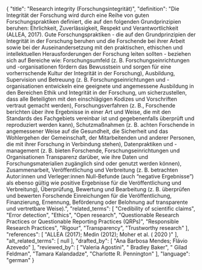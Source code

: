 {
    "title": "Research integrity (Forschungsintegrität)",
    "definition": "Die Integrität der Forschung wird durch eine Reihe von guten Forschungspraktiken definiert, die auf den folgenden Grundprinzipien beruhen: Ehrlichkeit, Zuverlässigkeit, Respekt und Verantwortlichkeit (ALLEA, 2017). Gute Forschungspraktiken - die auf den Grundprinzipien der Integrität in der Forschung beruhen und die Forschende bei ihrer Arbeit sowie bei der Auseinandersetzung mit den praktischen, ethischen und intellektuellen Herausforderungen der Forschung leiten sollten - beziehen sich auf Bereiche wie: Forschungsumfeld (z. B. Forschungseinrichtungen und -organisationen fördern das Bewusstsein und sorgen für eine vorherrschende Kultur der Integrität in der Forschung), Ausbildung, Supervision und Betreuung (z. B. Forschungseinrichtungen und -organisationen entwickeln eine geeignete und angemessene Ausbildung in den Bereichen Ethik und Integrität in der Forschung, um sicherzustellen, dass alle Beteiligten mit den einschlägigen Kodizes und Vorschriften vertraut gemacht werden), Forschungsverfahren (z. B., Forschende berichten über ihre Ergebnisse in einer Art und Weise, die mit den Standards des Fachgebiets vereinbar ist und gegebenenfalls überprüft und reproduziert werden kann), Schutzmaßnahmen (z. B. achten Forschende in angemessener Weise auf die Gesundheit, die Sicherheit und das Wohlergehen der Gemeinschaft, der Mitarbeitenden und anderer Personen, die mit ihrer Forschung in Verbindung stehen), Datenpraktiken und -management (z. B. bieten Forschende, Forschungseinrichtungen und Organisationen Transparenz darüber, wie ihre Daten und Forschungsmaterialien zugänglich sind oder genutzt werden können), Zusammenarbeit, Veröffentlichung und Verbreitung (z. B. betrachten Autor:innen und Verleger:innen Null-Befunde (auch “negative Ergebnisse”) als ebenso gültig wie positive Ergebnisse für die Veröffentlichung und Verbreitung), Überprüfung, Bewertung und Bearbeitung (z. B. überprüfen und bewerten Forschende Einreichungen für die Veröffentlichung, Finanzierung, Ernennung, Beförderung oder Belohnung auf transparente und vertretbare Weise).",
    "related_terms": [
        "Credibility of scientific claims",
        "Error detection",
        "Ethics",
        "Open research",
        "Questionable Research Practices or Questionable Reporting Practices (QRPs)",
        "Responsible Research Practices",
        "Rigour",
        "Transparency",
        "Trustworthy research"
    ],
    "references": [
        "ALLEA (2017); Medin (2012); Moher et al. ( 2020 )"
    ],
    "alt_related_terms": [
        null
    ],
    "drafted_by": [
        "Ana Barbosa Mendes; Flávio Azevedo"
    ],
    "reviewed_by": [
        "Valeria Agostini",
        " Bradley Baker",
        " Gilad Feldman",
        "Tamara Kalandadze",
        "Charlotte R. Pennington"
    ],
    "language": "german"
}